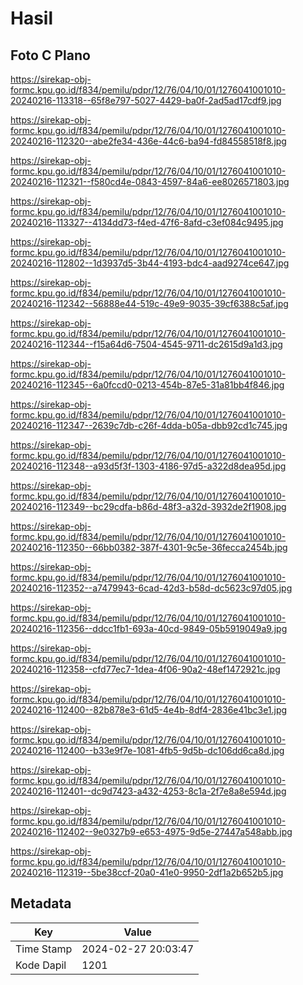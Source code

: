# Hasil

## Foto C Plano

https://sirekap-obj-formc.kpu.go.id/f834/pemilu/pdpr/12/76/04/10/01/1276041001010-20240216-113318--65f8e797-5027-4429-ba0f-2ad5ad17cdf9.jpg

https://sirekap-obj-formc.kpu.go.id/f834/pemilu/pdpr/12/76/04/10/01/1276041001010-20240216-112320--abe2fe34-436e-44c6-ba94-fd84558518f8.jpg

https://sirekap-obj-formc.kpu.go.id/f834/pemilu/pdpr/12/76/04/10/01/1276041001010-20240216-112321--f580cd4e-0843-4597-84a6-ee8026571803.jpg

https://sirekap-obj-formc.kpu.go.id/f834/pemilu/pdpr/12/76/04/10/01/1276041001010-20240216-113327--4134dd73-f4ed-47f6-8afd-c3ef084c9495.jpg

https://sirekap-obj-formc.kpu.go.id/f834/pemilu/pdpr/12/76/04/10/01/1276041001010-20240216-112802--1d3937d5-3b44-4193-bdc4-aad9274ce647.jpg

https://sirekap-obj-formc.kpu.go.id/f834/pemilu/pdpr/12/76/04/10/01/1276041001010-20240216-112342--56888e44-519c-49e9-9035-39cf6388c5af.jpg

https://sirekap-obj-formc.kpu.go.id/f834/pemilu/pdpr/12/76/04/10/01/1276041001010-20240216-112344--f15a64d6-7504-4545-9711-dc2615d9a1d3.jpg

https://sirekap-obj-formc.kpu.go.id/f834/pemilu/pdpr/12/76/04/10/01/1276041001010-20240216-112345--6a0fccd0-0213-454b-87e5-31a81bb4f846.jpg

https://sirekap-obj-formc.kpu.go.id/f834/pemilu/pdpr/12/76/04/10/01/1276041001010-20240216-112347--2639c7db-c26f-4dda-b05a-dbb92cd1c745.jpg

https://sirekap-obj-formc.kpu.go.id/f834/pemilu/pdpr/12/76/04/10/01/1276041001010-20240216-112348--a93d5f3f-1303-4186-97d5-a322d8dea95d.jpg

https://sirekap-obj-formc.kpu.go.id/f834/pemilu/pdpr/12/76/04/10/01/1276041001010-20240216-112349--bc29cdfa-b86d-48f3-a32d-3932de2f1908.jpg

https://sirekap-obj-formc.kpu.go.id/f834/pemilu/pdpr/12/76/04/10/01/1276041001010-20240216-112350--66bb0382-387f-4301-9c5e-36fecca2454b.jpg

https://sirekap-obj-formc.kpu.go.id/f834/pemilu/pdpr/12/76/04/10/01/1276041001010-20240216-112352--a7479943-6cad-42d3-b58d-dc5623c97d05.jpg

https://sirekap-obj-formc.kpu.go.id/f834/pemilu/pdpr/12/76/04/10/01/1276041001010-20240216-112356--ddcc1fb1-693a-40cd-9849-05b5919049a9.jpg

https://sirekap-obj-formc.kpu.go.id/f834/pemilu/pdpr/12/76/04/10/01/1276041001010-20240216-112358--cfd77ec7-1dea-4f06-90a2-48ef1472921c.jpg

https://sirekap-obj-formc.kpu.go.id/f834/pemilu/pdpr/12/76/04/10/01/1276041001010-20240216-112400--82b878e3-61d5-4e4b-8df4-2836e41bc3e1.jpg

https://sirekap-obj-formc.kpu.go.id/f834/pemilu/pdpr/12/76/04/10/01/1276041001010-20240216-112400--b33e9f7e-1081-4fb5-9d5b-dc106dd6ca8d.jpg

https://sirekap-obj-formc.kpu.go.id/f834/pemilu/pdpr/12/76/04/10/01/1276041001010-20240216-112401--dc9d7423-a432-4253-8c1a-2f7e8a8e594d.jpg

https://sirekap-obj-formc.kpu.go.id/f834/pemilu/pdpr/12/76/04/10/01/1276041001010-20240216-112402--9e0327b9-e653-4975-9d5e-27447a548abb.jpg

https://sirekap-obj-formc.kpu.go.id/f834/pemilu/pdpr/12/76/04/10/01/1276041001010-20240216-112319--5be38ccf-20a0-41e0-9950-2df1a2b652b5.jpg


## Metadata

| Key        | Value               |
| ---------- | ------------------- |
| Time Stamp | 2024-02-27 20:03:47 |
| Kode Dapil | 1201                |




